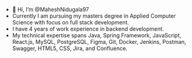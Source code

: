 - 👋 Hi, I’m @MaheshNidugala97
-  Currently I am pursuing my masters degree in Applied Computer Science with focus on full stack development.
-  I have 4 years of work experience in backend development.
-  My technical expertise spans Java, Spring Framework, JavaScript, React.js, MySQL, PostgreSQL, Figma, Git, Docker, Jenkins, Postman, Swagger, HTML5, CSS, Jira, and 
   Confluence.
